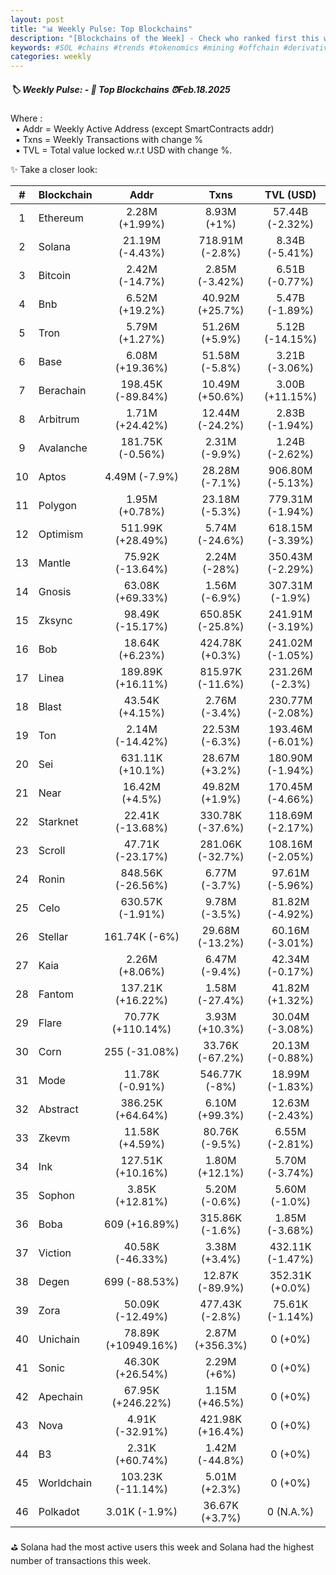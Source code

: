 ```yaml
---
layout: post
title: "📊 Weekly Pulse: Top Blockchains"
description: "[Blockchains of the Week] - Check who ranked first this week in address, transactions and TVL"
keywords: #SOL #chains #trends #tokenomics #mining #offchain #derivatives #unlocks #web3 #airdrop
categories: weekly
---
```


##### 🏷️ Weekly Pulse: - 📌 *Top Blockchains ⏰Feb.18.2025*

Where :  
&nbsp; ▪ Addr = Weekly Active Address (except SmartContracts addr)  
&nbsp; ▪ Txns = Weekly Transactions with change %  
&nbsp; ▪ TVL = Total value locked w.r.t USD with change %.  

✨ Take a closer look:

| # | Blockchain |   Addr   |   Txns  | TVL (USD) |
|:-:|:-----------|:--------:|:-------:|:---------:|
|1 | Ethereum | 2.28M (+1.99%) | 8.93M (+1%) | 57.44B (-2.32%) |
|2 | Solana | 21.19M (-4.43%) | 718.91M (-2.8%) | 8.34B (-5.41%) |
|3 | Bitcoin | 2.42M (-14.7%) | 2.85M (-3.42%) | 6.51B (-0.77%) |
|4 | Bnb | 6.52M (+19.2%) | 40.92M (+25.7%) | 5.47B (-1.89%) |
|5 | Tron | 5.79M (+1.27%) | 51.26M (+5.9%) | 5.12B (-14.15%) |
|6 | Base | 6.08M (+19.36%) | 51.58M (-5.8%) | 3.21B (-3.06%) |
|7 | Berachain | 198.45K (-89.84%) | 10.49M (+50.6%) | 3.00B (+11.15%) |
|8 | Arbitrum | 1.71M (+24.42%) | 12.44M (-24.2%) | 2.83B (-1.94%) |
|9 | Avalanche | 181.75K (-0.56%) | 2.31M (-9.9%) | 1.24B (-2.62%) |
|10 | Aptos | 4.49M (-7.9%) | 28.28M (-7.1%) | 906.80M (-5.13%) |
|11 | Polygon | 1.95M (+0.78%) | 23.18M (-5.3%) | 779.31M (-1.94%) |
|12 | Optimism | 511.99K (+28.49%) | 5.74M (-24.6%) | 618.15M (-3.39%) |
|13 | Mantle | 75.92K (-13.64%) | 2.24M (-28%) | 350.43M (-2.29%) |
|14 | Gnosis | 63.08K (+69.33%) | 1.56M (-6.9%) | 307.31M (-1.9%) |
|15 | Zksync | 98.49K (-15.17%) | 650.85K (-25.8%) | 241.91M (-3.19%) |
|16 | Bob | 18.64K (+6.23%) | 424.78K (+0.3%) | 241.02M (-1.05%) |
|17 | Linea | 189.89K (+16.11%) | 815.97K (-11.6%) | 231.26M (-2.3%) |
|18 | Blast | 43.54K (+4.15%) | 2.76M (-3.4%) | 230.77M (-2.08%) |
|19 | Ton | 2.14M (-14.42%) | 22.53M (-6.3%) | 193.46M (-6.01%) |
|20 | Sei | 631.11K (+10.1%) | 28.67M (+3.2%) | 180.90M (-1.94%) |
|21 | Near | 16.42M (+4.5%) | 49.82M (+1.9%) | 170.45M (-4.66%) |
|22 | Starknet | 22.41K (-13.68%) | 330.78K (-37.6%) | 118.69M (-2.17%) |
|23 | Scroll | 47.71K (-23.17%) | 281.06K (-32.7%) | 108.16M (-2.05%) |
|24 | Ronin | 848.56K (-26.56%) | 6.77M (-3.7%) | 97.61M (-5.96%) |
|25 | Celo | 630.57K (-1.91%) | 9.78M (-3.5%) | 81.82M (-4.92%) |
|26 | Stellar | 161.74K (-6%) | 29.68M (-13.2%) | 60.16M (-3.01%) |
|27 | Kaia | 2.26M (+8.06%) | 6.47M (-9.4%) | 42.34M (-0.17%) |
|28 | Fantom | 137.21K (+16.22%) | 1.58M (-27.4%) | 41.82M (+1.32%) |
|29 | Flare | 70.77K (+110.14%) | 3.93M (+10.3%) | 30.04M (-3.08%) |
|30 | Corn | 255 (-31.08%) | 33.76K (-67.2%) | 20.13M (-0.88%) |
|31 | Mode | 11.78K (-0.91%) | 546.77K (-8%) | 18.99M (-1.83%) |
|32 | Abstract | 386.25K (+64.64%) | 6.10M (+99.3%) | 12.63M (-2.43%) |
|33 | Zkevm | 11.58K (+4.59%) | 80.76K (-9.5%) | 6.55M (-2.81%) |
|34 | Ink | 127.51K (+10.16%) | 1.80M (+12.1%) | 5.70M (-3.74%) |
|35 | Sophon | 3.85K (+12.81%) | 5.20M (-0.6%) | 5.60M (-1.0%) |
|36 | Boba | 609 (+16.89%) | 315.86K (-1.6%) | 1.85M (-3.68%) |
|37 | Viction | 40.58K (-46.33%) | 3.38M (+3.4%) | 432.11K (-1.47%) |
|38 | Degen | 699 (-88.53%) | 12.87K (-89.9%) | 352.31K (+0.0%) |
|39 | Zora | 50.09K (-12.49%) | 477.43K (-2.8%) | 75.61K (-1.14%) |
|40 | Unichain | 78.89K (+10949.16%) | 2.87M (+356.3%) | 0 (+0%) |
|41 | Sonic | 46.30K (+26.54%) | 2.29M (+6%) | 0 (+0%) |
|42 | Apechain | 67.95K (+246.22%) | 1.15M (+46.5%) | 0 (+0%) |
|43 | Nova | 4.91K (-32.91%) | 421.98K (+16.4%) | 0 (+0%) |
|44 | B3 | 2.31K (+60.74%) | 1.42M (-44.8%) | 0 (+0%) |
|45 | Worldchain | 103.23K (-11.14%) | 5.01M (+2.3%) | 0 (+0%) |
|46 | Polkadot | 3.01K (-1.9%) | 36.67K (+3.7%) | 0 (N.A.%) |

⛳ Solana had the most active users this week and Solana had the highest number of transactions this week.
    